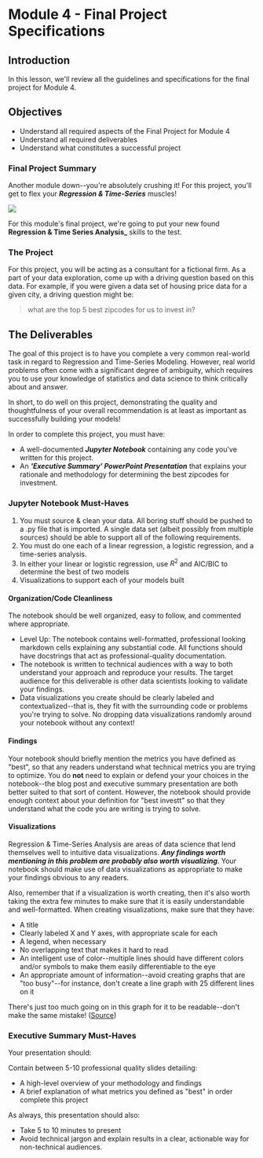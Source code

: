 
# Module 4 -  Final Project Specifications

## Introduction

In this lesson, we'll review all the guidelines and specifications for the final project for Module 4.

## Objectives

* Understand all required aspects of the Final Project for Module 4
* Understand all required deliverables
* Understand what constitutes a successful project

### Final Project Summary

Another module down--you're absolutely crushing it! For this project, you'll get to flex your **_Regression & Time-Series_** muscles!

<img src='https://raw.githubusercontent.com/learn-co-curriculum/dsc-mod-4-project/master/images/timegif.gif'>

For this module's final project, we're going to put your new found **Regression & Time Series Analysis_** skills to the test.

### The Project

For this project, you will be acting as a consultant for a fictional firm. As a part of your data exploration, come up with a driving question based on this data.  For example, if you were given a data set of housing price data for a given city, a driving question might be:

> what are the top 5 best zipcodes for us to invest in?


## The Deliverables

The goal of this project is to have you complete a very common real-world task in regard to Regression and Time-Series Modeling. However, real world problems often come with a significant degree of ambiguity, which requires you to use your knowledge of statistics and data science to think critically about and answer.

In short, to do well on this project, demonstrating the quality and thoughtfulness of your overall recommendation is at least as important as successfully building your models!

In order to complete this project, you must have:

* A well-documented **_Jupyter Notebook_** containing any code you've written for this project.
* An **_'Executive Summary' PowerPoint Presentation_** that explains your rationale and methodology for determining the best zipcodes for investment.


### Jupyter Notebook Must-Haves

1. You must source & clean your data.  All boring stuff should be pushed to a .py file that is imported.  A single data set (albeit possibly from multiple sources) should be able to support all of the following requirements.
2. You must do one each of a linear regression, a logistic regression, and a time-series analysis.
3. In either your linear or logistic regression, use $R^2$ and AIC/BIC to determine the best of two models
4. Visualizations to support each of your models built

#### Organization/Code Cleanliness

The notebook should be well organized, easy to follow, and commented where appropriate.

* Level Up: The notebook contains well-formatted, professional looking markdown cells explaining any substantial code. All functions should have docstrings that act as professional-quality documentation.
* The notebook is written to technical audiences with a way to both understand your approach and reproduce your results. The target audience for this deliverable is other data scientists looking to validate your findings.
* Data visualizations you create should be clearly labeled and contextualized--that is, they fit with the surrounding code or problems you're trying to solve. No dropping data visualizations randomly around your notebook without any context!

#### Findings

Your notebook should briefly mention the metrics you have defined as "best", so that any readers understand what technical metrics you are trying to optimize. You do **not** need to explain or defend your your choices in the notebook--the blog post and executive summary presentation are both better suited to that sort of content. However, the notebook should provide enough context about your definition for "best investt" so that they understand what the code you are writing is trying to solve.

#### Visualizations

Regression & Time-Series Analysis are areas of data science that lend themselves well to intuitive data visualizations. **_Any findings worth mentioning in this problem are probably also worth visualizing_**. Your notebook should make use of data visualizations as appropriate to make your findings obvious to any readers.

Also, remember that if a visualization is worth creating, then it's also worth taking the extra few minutes to make sure that it is easily understandable and well-formatted. When creating visualizations, make sure that they have:

* A title
* Clearly labeled X and Y axes, with appropriate scale for each
* A legend, when necessary
* No overlapping text that makes it hard to read
* An intelligent use of color--multiple lines should have different colors and/or symbols to make them easily differentiable to the eye
* An appropriate amount of information--avoid creating graphs that are "too busy"--for instance, don't create a line graph with 25 different lines on it

There's just too much going on in this graph for it to be readable--don't make the same mistake! (<a href='http://genywealth.com/wp-content/uploads/2010/03/line-graph.php_.png'>Source</a>)</center>

### Executive Summary Must-Haves

Your presentation should:

Contain between 5-10 professional quality slides detailing:

* A high-level overview of your methodology and findings
* A brief explanation of what metrics you defined as "best" in order complete this project

As always, this presentation should also:

* Take 5 to 10 minutes to present
* Avoid technical jargon and explain results in a clear, actionable way for non-technical audiences.
